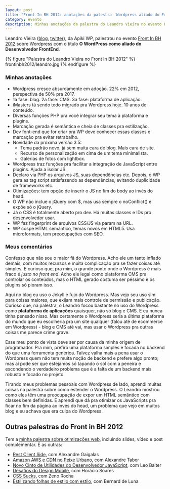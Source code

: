 ```yaml
---
layout: post
title: "Front In BH 2012: anotações da palestra 'Wordpress aliado do Front End' do Leandro Vieira"
category: evento
description: Minhas anotações da palestra do Leandro Vieira no evento Front in BH 2012
---
```


Leandro Vieira ([blog](http://leandrovieira.com/), [twitter](https://twitter.com/leandrovieira/)), da Apiki WP, palestrou no evento [Front In BH 2012](http://www.frontinbh.com.br/) sobre Wordpress com o título **O WordPress como aliado do Desenvolvedor FrontEnd**.

{% figure "Palestra do Leandro Vieira no Front In BH 2012" %}
	frontinbh2012/leandro.jpg
{% endfigure %}

### Minhas anotações

* Wordpress cresce absurdamente em adoção. 22% em 2012, perspectiva de 50% pra 2017.
* 1a fase: blog. 2a fase: CMS. 3a fase: plataforma de aplicação.
* iMasters tá sendo todo migrado pra Wordpress hoje. 10 anos de conteúdo.
* Diversas funções PHP pra você integrar seu tema à plataforma e plugins.
* Marcação gerada é semântica e cheia de classes pra estilização.
* Dev font-end que for criar pra WP deve conhecer essas classes e marcação pra evitar retrabalho.
* Novidade da próxima versão 3.5:
	* Tema padrão novo, já sem muita cara de blog. Mais cara de site.
	* Recurso de personalização em cima de um tema minimalista.
	* Galerias de fotos com lightbox.
* Wordpress traz funções pra facilitar a integração de JavaScript entre plugins. Ajuda a isolar JS.
* Declaro via PHP os arquivos JS, suas dependências etc. Depois, o WP gera as tag script satisfazendo as dependências, evitando duplicidade de frameworks etc.
* Otimizações: tem opção de inserir o JS no fim do body ao invés do head.
* O WP não inclue o jQuery com $, mas usa sempre o noConflict() e expõe só o jQuery.
* Já o CSS é totalmente aberto pro dev. Há muitas classes e IDs pro desenvolvedor usar.
* WP faz fingerprint de arquivos CSS/JS via param na URL.
* WP cospe HTML semântico, temas novos em HTML5. Usa microformats, tem preocupações com SEO.

### Meus comentários

Confesso que não sou o maior fã do Wordpress. Acho ele um tanto inflado demais, com muitos recursos e muita complicação pra se fazer coisas até simples. E curioso que, pra mim, o grande ponto onde o Wordpress é mais fraco é *justo no front end*. Acho ele legal como plataforma CMS pra controlar os conteúdos, mas o HTML gerado costuma ser péssimo e os plugins só pioram isso.

Aqui no blog eu uso o Jekyll e fujo do Wordpress. Mas vejo seu uso sim para coisas maiores, que exijam mais controle de permissão e publicação. Curioso que, na palestra, o Leandro focou bastante no uso do Wordpress como **plataforma de aplicações** quaisquer, não só blog e CMS. E eu nunca tinha pensado nisso. Mas certamente o Wordpress seria a última plataforma do mundo que eu escolheria pra um site qualquer (falou até de ecommerce em Wordpress) - blog e CMS até vai, mas usar o Wordpress pra outras coisas me parece crime grave.

Esse meu ponto de vista deve ser por causa da minha origem de programador. Pra mim, prefiro uma plataforma simples e focada no backend do que uma ferramenta genérica. Talvez valha mais a pena usar o Wordpress quem não tem muita noção de backend e prefere algo pronto; mas aí pode ser que estejamos só tapando o sol com a peneira e escondendo o verdadeiro problema que é a falta de um backend mais robusto e focado no projeto.

Tirando meus problemas pessoais com Wordpress de lado, aprendi muitas coisas na palestra sobre como estender o Wordpress. O Leandro mostrou como eles têm uma preocupação de expor um HTML semântico com classes bem definidas. E aprendi que dá pra otimizar os JavaScripts pra ficar no fim da página ao invés do head, um problema que vejo em muitos blog e eu achava que era culpa do Wordpress.

## Outras palestras do Front in BH 2012

Tem a [minha palestra sobre otimizações web](/frontinbh-otimizacoes-web/), incluindo slides, vídeo e post complementar. E as outras:

* [Rest Client Side](/front-in-bh-rest-client-side-alexandre-gaigalas/), com Alexandre Gaigalas
* [Amazon AWS e CDN no Peixe Urbano](/front-in-bh-peixe-urbano-amazon-cdn-alexandre-tabor/), com Alexandre Tabor
* [Novo Cinto de Utilidades do Desenvolvedor JavaScript](/front-in-bh-novidades-mozilla-leo-balter/), com Leo Balter
* [Desafios do Design Mobile](/front-in-bh-desafios-design-mobile-horacio-soares/), com Horácio Soares
* [CSS Sucks](/front-in-bh-css-sucks-zeno-rocha/), com Zeno Rocha
* [Estilizando folhas de estilo com estilo](/front-in-bh-estilizando-css-com-estilo-bernard-de-luna/), com Bernard de Luna


